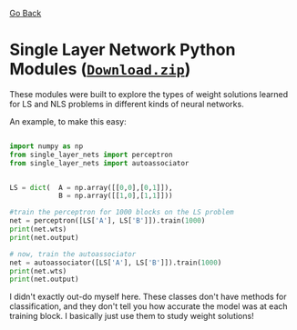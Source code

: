 [Go Back](/blog/2017/solving-nls)

# Single Layer Network Python Modules ([`Download.zip`]({{page.url}}/single_layer_nets.zip))

These modules were built to explore the types of weight solutions learned for LS and NLS problems in different kinds of neural networks.

An example, to make this easy:

```python

import numpy as np
from single_layer_nets import perceptron
from single_layer_nets import autoassociator


LS = dict(  A = np.array([[0,0],[0,1]]),
            B = np.array([[1,0],[1,1]]))

#train the perceptron for 1000 blocks on the LS problem
net = perceptron([LS['A'], LS['B']]).train(1000)
print(net.wts)
print(net.output)

# now, train the autoassociator
net = autoassociator([LS['A'], LS['B']]).train(1000)
print(net.wts)
print(net.output)

```

I didn't exactly out-do myself here. These classes don't have methods for classification, and they don't tell you how accurate the model was at each training block. I basically just use them to study weight solutions!
